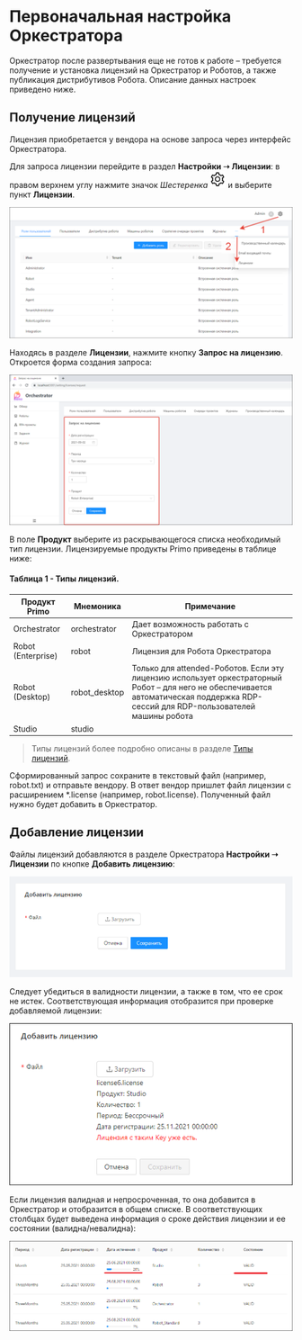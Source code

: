 #	Первоначальная настройка Оркестратора

Оркестратор после развертывания еще не готов к работе – требуется получение и установка лицензий на Оркестратор и Роботов, а также публикация дистрибутивов Робота. Описание данных настроек приведено ниже.

##	Получение лицензий

Лицензия приобретается у вендора на основе запроса через интерфейс Оркестратора.

Для запроса лицензии перейдите в раздел **Настройки ➝ Лицензии**: в правом верхнем углу нажмите значок *Шестеренка* ![](<../../.gitbook/assets/Шестеренка. Орк.png>) и выберите пункт **Лицензии**.

![](<../../.gitbook/assets/Все лицензии. Орк.png>)

Находясь в разделе **Лицензии**, нажмите кнопку **Запрос на лицензию**. Откроется форма создания запроса:

![](<../../.gitbook/assets/Форма создания запроса на лицензию. Орк.png>)

В поле **Продукт** выберите из раскрывающегося списка необходимый тип лицензии. Лицензируемые продукты Primo приведены в таблице ниже:

#### Таблица 1 - Типы лицензий.

| Продукт Primo  | Мнемоника    | Примечание               |
| -------------- | ------ | ------------------------------------------ |
| Orchestrator    | orchestrator | Дает возможность работать с Оркестратором |
| Robot (Enterprise) | robot | Лицензия для Робота Оркестратора        |
| Robot (Desktop)  | robot_desktop | Только для attended-Роботов. Если эту лицензию использует оркестраторный Робот – для него не обеспечивается автоматическая поддержка RDP-сессий для RDP-пользователей машины робота |
| Studio           | studio |                        |

> Типы лицензий более подробно описаны в разделе [Типы лицензий](https://docs.primo-rpa.ru/primo-rpa/orchestrator/settings/licensing/license-types).

Сформированный запрос сохраните в текстовый файл (например, robot.txt) и отправьте вендору. В ответ вендор пришлет файл лицензии с расширением \*.license (например, robot.license). Полученный файл нужно будет добавить в Оркестратор.

## Добавление лицензии

Файлы лицензий добавляются в разделе Оркестратора **Настройки ➝ Лицензии** по кнопке **Добавить лицензию**:

![](<../../.gitbook/assets/10. Форма создания запроса на лицензию.png>)

Следует убедиться в валидности лицензии, а также в том, что ее срок не истек. Соответствующая информация отобразится при проверке добавляемой лицензии:

![](<../../.gitbook/assets/Проверка лицензии.png>)

Если лицензия валидная и непросроченная, то она добавится в Оркестратор и отобразится в общем списке. В соответствующих столбцах будет выведена информация о сроке действия лицензии и ее состоянии (валидна/невалидна):

![](<../../.gitbook/assets/11. Отображение валидности и даты истечения лицензий.png>) 





